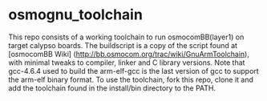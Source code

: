 osmognu_toolchain
=================

This repo consists of a working toolchain to run osmocomBB(layer1) on target
calypso boards. The buildscript is a copy of the script found at [osmocomBB Wiki]
(http://bb.osmocom.org/trac/wiki/GnuArmToolchain), with minimal tweaks to
compiler, linker and C library versions. Note that gcc-4.6.4 used to build the
arm-elf-gcc is the last version of gcc to support the arm-elf binary format.
To use the toolchain, fork this repo, clone it and add the toolchain found in
the install/bin directory to the PATH.





